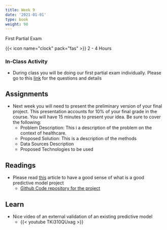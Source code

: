 ```yaml
---
title: Week 9
date: '2021-01-01'
type: book
weight: 90
---
```


First Partial Exam

<!--more-->

{{< icon name="clock" pack="fas" >}} 2 - 4 Hours


### In-Class Activity

- During class you will be doing our first partial exam individually. Please go to this [link](https://github.com/jdposada/bioinf_202210/tree/main/exams/first) for the questions and details


## Assignments

- Next week you will need to present the preliminary version of your final project. This presentation accounts for 10% of your final grade in the course. You will have 15 minutes to present your idea. Be sure to cover the following:
    - Problem Description: This i a description of the problem on the context of healthcare.
    - Proposed Solution: This is a description of the methods
    - Data Sources Description
    - Proposed Technologies to be used


## Readings

- Please read [this](https://bmcmedresmethodol.biomedcentral.com/articles/10.1186/s12874-022-01505-z) article to have a good sense of what is a good predictive model project
    - [Github Code repository for the project](https://github.com/ohdsi-studies/Covid19PredictionStudies)


## Learn

- Nice video of an external validation of an existing predictive model 
    - {{< youtube TKi310QUxag >}}
